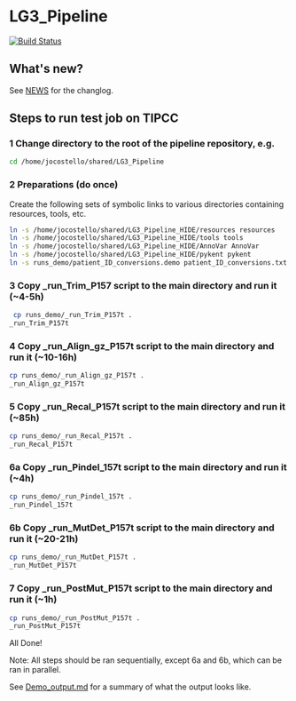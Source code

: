 # LG3_Pipeline

[![Build Status](https://travis-ci.org/UCSF-Costello-Lab/LG3_Pipeline.svg?branch=develop)](https://travis-ci.org/UCSF-Costello-Lab/LG3_Pipeline)


## What's new?

See [NEWS](NEWS.md) for the changlog.




## Steps to run test job on TIPCC

### 1 Change directory to the root of the pipeline repository, e.g.

```sh
cd /home/jocostello/shared/LG3_Pipeline
```

### 2 Preparations (do once)

Create the following sets of symbolic links to various directories containing resources, tools, etc.

```sh
ln -s /home/jocostello/shared/LG3_Pipeline_HIDE/resources resources
ln -s /home/jocostello/shared/LG3_Pipeline_HIDE/tools tools
ln -s /home/jocostello/shared/LG3_Pipeline_HIDE/AnnoVar AnnoVar
ln -s /home/jocostello/shared/LG3_Pipeline_HIDE/pykent pykent
ln -s runs_demo/patient_ID_conversions.demo patient_ID_conversions.txt
```

### 3 Copy _run_Trim_P157 script to the main directory and run it (~4-5h)

``` sh
 cp runs_demo/_run_Trim_P157t .
_run_Trim_P157t
```

### 4 Copy _run_Align_gz_P157t script to the main directory and run it (~10-16h)

```sh
cp runs_demo/_run_Align_gz_P157t .
_run_Align_gz_P157t
```

### 5 Copy _run_Recal_P157t script to the main directory and run it (~85h)

```sh
cp runs_demo/_run_Recal_P157t .
_run_Recal_P157t
```

### 6a Copy _run_Pindel_157t script to the main directory and run it (~4h)

```sh
cp runs_demo/_run_Pindel_157t .
_run_Pindel_157t
```

### 6b Copy _run_MutDet_P157t script to the main directory and run it (~20-21h)

```sh
cp runs_demo/_run_MutDet_P157t .
_run_MutDet_P157t
```
   
### 7 Copy _run_PostMut_P157t script to the main directory and run it (~1h)

```sh
cp runs_demo/_run_PostMut_P157t .
_run_PostMut_P157t
```

All Done!

Note: All steps should be ran sequentially, except 6a and 6b, which can be ran in parallel.


See [Demo_output.md](Demo_output.md) for a summary of what the output looks like.
